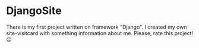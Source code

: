 # DjangoSite
There is my first project written on framework "Django". I created my own site-visitcard with something information about me.
Please, rate this project! 😉
